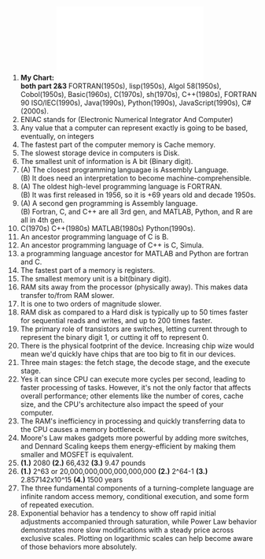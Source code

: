1. **My Chart:** ![Programming history chart](progLangChartPuzzle.pdf)     
**both part 2&3** FORTRAN(1950s), lisp(1950s), Algol 58(1950s), Cobol(1950s), Basic(1960s), C(1970s), sh(1970s), C++(1980s), FORTRAN 90 ISO/IEC(1990s), Java(1990s), Python(1990s), JavaScript(1990s), C#(2000s).  
2. ENIAC stands for (Electronic Numerical Integrator And Computer)
3. Any value that a computer can represent exactly is going to be based, eventually, on integers  
4. The fastest part of the computer memory is Cache memory.
5. The slowest storage device in computers is Disk.  
6. The smallest unit of information is A bit (Binary digit).  
7. (A) The closest programming languagae is Assembly Language.    
   (B) It does need an interpretation to become machine-comprehensible.    
8. (A) The oldest high-level programming language is FORTRAN.  
   (B) It was first released in 1956, so it is +69 years old and decade 1950s.    
9. (A) A second gen programming is Assembly language.  
   (B) Fortran, C, and C++ are all 3rd gen, and MATLAB, Python, and R are all in 4th gen.    
10. C(1970s) C++(1980s) MATLAB(1980s) Python(1990s).  
11. An ancestor programming language of C is B.  
12. An ancestor programming language of C++ is C, Simula.  
13. a programming language ancestor for MATLAB and Python are fortran and C.  
14. The fastest part of a memory is registers.  
15. The smallest memory unit is a bit(binary digit).  
16. RAM sits away from the processor (physically away). This makes data transfer to/from RAM slower.  
17. It is one to two orders of magnitude slower.  
18. RAM disk as compared to a Hard disk is typically up to 50 times faster for sequential reads and writes, and up to 200 times faster.  
19. The primary role of transistors are switches, letting current through to represent the binary digit 1, or cutting it off to represent 0.  
20. There is the physical footprint of the device. Increasing chip wize would mean we'd quickly have chips that are too big to fit in our devices.  
21. Three main stages: the fetch stage, the decode stage, and the execute stage.  
22. Yes it can since CPU can execute more cycles per second, leading to faster processing of tasks. However, it's not the only factor that affects overall performance; other elements like the number of cores, cache size, and the CPU's architecture also impact the speed of your computer.  
23. The RAM's inefficiency in processing and quickly transferring data to the CPU causes a memory bottleneck.  
24. Moore's Law makes gadgets more powerful by adding more switches, and Dennard Scaling keeps them energy-efficient by making them smaller and MOSFET is equivalent.  
25. **(1.)** 2080   **(2.)** 66,432     **(3.)** 9.47 pounds
26. **(1.)** 2^63 or 20,000,000,000,000,000,000  **(2.)** 2^64-1  **(3.)** 2.857142x10^15    **(4.)** 1500 years
27. The three fundamental components of a turning-complete language are infinite random access memory, conditional execution, and some form of repeated execution.
28. Exponential behavior has a tendency to show off rapid initial adjustments accompanied through saturation, while Power Law behavior demonstrates more slow modifications with a steady price across exclusive scales. Plotting on logarithmic scales can help become aware of those behaviors more absolutely.  
